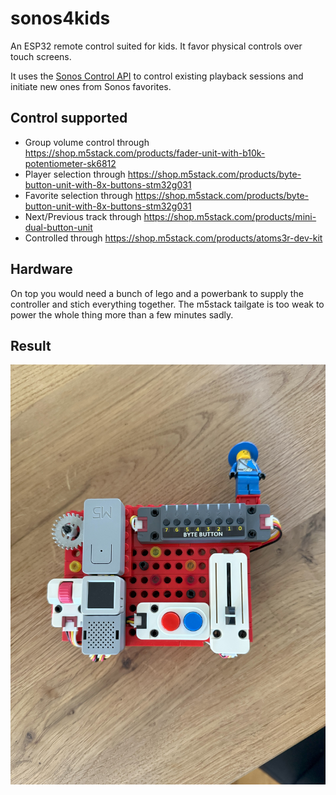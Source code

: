 # sonos4kids
An ESP32 remote control suited for kids. It favor physical controls over touch screens.

It uses the [Sonos Control API](https://docs.sonos.com/reference/about-control-api) to control existing playback sessions and initiate new ones from Sonos favorites.

## Control supported
- Group volume control through https://shop.m5stack.com/products/fader-unit-with-b10k-potentiometer-sk6812
- Player selection through https://shop.m5stack.com/products/byte-button-unit-with-8x-buttons-stm32g031
- Favorite selection through https://shop.m5stack.com/products/byte-button-unit-with-8x-buttons-stm32g031
- Next/Previous track through https://shop.m5stack.com/products/mini-dual-button-unit
- Controlled through https://shop.m5stack.com/products/atoms3r-dev-kit

## Hardware
On top you would need a bunch of lego and a powerbank to supply the controller and stich everything together. The m5stack tailgate is too weak to power the whole thing more than a few minutes sadly.

## Result
![Sonos4Kids Device](/photos/sonos4kids.jpg)